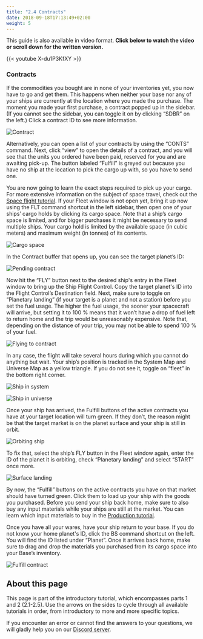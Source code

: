 ```yaml
---
title: "2.4 Contracts"
date: 2018-09-18T17:13:49+02:00
weight: 5
---
```


This guide is also available in video format. __Click below to watch the video or scroll down for the written version.__

{{< youtube X-du1P3KfXY >}}

### Contracts

If the commodities you bought are in none of your inventories yet, you now have to go and get them. This happens when neither your base nor any of your ships are currently at the location where you made the purchase. The moment you made your first purchase, a contract popped up in the sidebar. (If you cannot see the sidebar, you can toggle it on by clicking “SDBR” on the left.) Click a contract ID to see more information.

![Contract](pending-contract.png)

Alternatively, you can open a list of your contracts by using the “CONTS” command. Next, click “view” to open the details of a contract, and you will see that the units you ordered have been paid, reserved for you and are awaiting pick-up. The button labeled “Fulfill” is greyed out because you have no ship at the location to pick the cargo up with, so you have to send one.

You are now going to learn the exact steps required to pick up your cargo. For more extensive information on the subject of space travel, check out the [Space flight tutorial](../space-flight). If your Fleet window is not open yet, bring it up now using the FLT command shortcut in the left sidebar, then open one of your ships’ cargo holds by clicking its cargo space. Note that a ship’s cargo space is limited, and for bigger purchases it might be necessary to send multiple ships. Your cargo hold is limited by the available space (in cubic meters) and maximum weight (in tonnes) of its contents.

![Cargo space](ship-cargo.gif)

In the Contract buffer that opens up, you can see the target planet’s ID:

![Pending contract](pending-contract.gif)

Now hit the “FLY” button next to the desired ship's entry in the Fleet window to bring up the Ship Flight Control. Copy the target planet's ID into the Flight Control’s Destination field. Next, make sure to toggle on “Planetary landing” (if your target is a planet and not a station) before you set the fuel usage. The higher the fuel usage, the sooner your spacecraft will arrive, but setting it to 100 % means that it won’t have a drop of fuel left to return home and the trip would be unreasonably expensive. Note that, depending on the distance of your trip, you may not be able to spend 100 % of your fuel.

![Flying to contract](flying-to-contract.gif)

In any case, the flight will take several hours during which you cannot do anything but wait. Your ship’s position is tracked in the System Map and Universe Map as a yellow triangle. If you do not see it, toggle on “fleet” in the bottom right corner.

![Ship in system](ship-in-system.png)

![Ship in universe](ship-in-universe.png)

Once your ship has arrived, the Fulfill buttons of the active contracts you have at your target location will turn green. If they don’t, the reason might be that the target market is on the planet surface and your ship is still in orbit.

![Orbiting ship](orbiting-ship.png)

To fix that, select the ship’s FLY button in the Fleet window again, enter the ID of the planet it is orbiting, check “Planetary landing” and select “START” once more.

![Surface landing](surface-landing.png)

By now, the “Fulfill” buttons on the active contracts you have on that market should have turned green. Click them to load up your ship with the goods you purchased. Before you send your ship back home, make sure to also buy any input materials while your ships are still at the market. You can learn which input materials to buy in the [Production tutorial](../production).

Once you have all your wares, have your ship return to your base. If you do not know your home planet's ID, click the BS command shortcut on the left. You will find the ID listed under “Planet”. Once it arrives back home, make sure to drag and drop the materials you purchased from its cargo space into your Base’s inventory.

![Fulfill contract](fulfill-contract.png)


## About this page

This page is part of the introductory tutorial, which encompasses parts 1 and 2 (2.1-2.5). Use the arrows on the sides to cycle through all available tutorials in order, from introductory to more and more specific topics.

If you encounter an error or cannot find the answers to your questions, we will gladly help you on our [Discord server](https://discordapp.com/invite/G7gj7PT).
